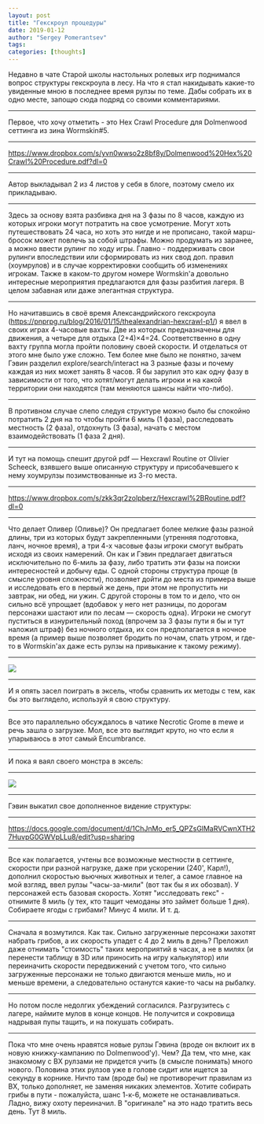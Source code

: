 ```yaml
---
layout: post
title: "Гекскроул процедуры"
date: 2019-01-12
author: "Sergey Pomerantsev"
tags:
categories: [thoughts]
---
```


Недавно в чате Старой школы настольных ролевых игр поднимался вопрос структуры гекскроула в лесу. На что я стал накидывать какие-то увиденные мною в последнее время рулзы по теме. Дабы собрать их в одно месте, запощю сюда подряд со своими комментариями.

----------

Первое, что хочу отметить - это Hex Crawl Procedure для Dolmenwood сеттинга из зина Wormskin#5.

----------
https://www.dropbox.com/s/yvn0wwso2z8bf8y/Dolmenwood%20Hex%20Crawl%20Procedure.pdf?dl=0

----------

Автор выкладывал 2 из 4 листов у себя в блоге, поэтому смело их прикладываю.

----------

Здесь за основу взята разбивка дня на 3 фазы по 8 часов, каждую из которых игроки могут потратить на свое усмотрение.
Могут хоть путешествовать 24 часа, но хоть это нигде и не прописано, такой марш-бросок может повлечь за собой штрафы.
Можно продумать из заранее, а можно ввести рулинг по ходу игры. Главно - поддерживать свои рулинги впоследствии или сформировать из них свод доп. правил (хоумрулов) и в случае корректировки сообщить об изменениях игрокам.
Также в каком-то другом номере Wormskin'a довольно интересные мероприятия предлагаются для фазы разбития лагеря.
В целом забавная или даже элегантная структура.

----------

Но начитавшись в своё время Александрийского гекскроула (https://pnprpg.ru/blog/2016/01/15/thealexandrian-hexcrawl-p1/) я ввел в своих играх 4-часовые вахты. Две из которых предназначены для движения, а четыре для отдыха (2+4)×4=24. Соответственно в одну вахту группа могла пройти половину своей скорости. И отделаться от этого мне было уже сложно. Тем более мне было не понятно, зачем Гэвин разделил  explore/search/interact на 3 разные фазы и почему каждая из них может занять 8 часов. Я бы зарулил это как одну фазу в зависимости от того, что хотят/могут делать игроки и на какой территории они находятся (там меняются шансы найти что-либо).

----------

В противном случае слепо следуя структуре можно было бы спокойно потратить 2 дня на то чтобы пройти 6 миль (1 фаза), расследовать местность (2 фаза), отдохнуть (3 фаза), начать с местом взаимодействовать (1 фаза 2 дня).

----------

И тут на помощь спешит другой pdf — Hexcrawl Routine от Olivier Scheeck, взявшего выше описанную структуру и присобачевшего к нему хоумрулзы позимствованные из 3-го места.

----------
https://www.dropbox.com/s/zkk3qr2zolpberz/Hexcrawl%2BRoutine.pdf?dl=0

----------

Что делает Оливер (Оливье)? Он предлагает более мелкие фазы разной длины, три из которых будут закрепленными (утренняя подготовка, ланч, ночное время), а три 4-х часовые фазы игроки смогут выбрать исходя из своих намерений. Он как и Гэвин предлагает двигаться исключительно по 6-миль за фазу, либо тратить эти фазы на поиски интересностей и добычу еды. С одной стороны структура проще (в смысле уровня сложности), позволяет дойти до места из примера выше и исследовать его в первый же день, при этом не пропустить ни завтрак, ни обед, ни ужин.
С другой стороны в том то и дело, что он сильно всё упрощает (вдобавок у него нет разницы, по дорогам персонажи шастают или по лесам — скорость одна). Игроки не смогут пуститься в изнурительный поход (впрочем за 3 фазы пути я бы и тут наложил штраф) без ночного отдыха, их сон предполагается в ночное время (а пример выше позволяет бродить по ночам, спать утром, и где-то в Wormskin'ах даже есть рулзы на привыкание к такому режиму).

----------
![](https://paper-attachments.dropbox.com/s_70F74CDB9C58412E17DCCDDE66F1ED4DF95AE98CCB29ADEA51443CDBA098D9F0_1586018957664_file.png)

----------

И я опять засел поиграть в эксель, чтобы сравнить их методы с тем, как бы это выглядело, используй я свою структуру.

----------

Все это параллельно обсуждалось в чатике Necrotic Grome в mewe и речь зашла о загрузке. Мол, все это выглядит круто, но что если я упарываюсь в этот самый Encumbrance.

----------

И пока я ваял своего монстра в эксель:

----------
![](https://paper-attachments.dropbox.com/s_70F74CDB9C58412E17DCCDDE66F1ED4DF95AE98CCB29ADEA51443CDBA098D9F0_1586018985359_file.png)

----------

Гэвин выкатил свое дополненное видение структуры:

----------
https://docs.google.com/document/d/1ChJnMo_er5_QPZsGlMaRVCwnXTH27HuvpG0GWVpLLu8/edit?usp=sharing

----------

Все как полагается, учтены все возможные местности в сеттинге, скорости при разной нагрузке, даже при ускорении (240', Карл!), дополнил скоростью вьючных животных и телег, а самое главное на мой взгляд, ввел рулзы "часы-за-мили" (вот так бы я их обозвал). У персонажей есть базовая скорость. Хотят "исследовать гекс" - отнимите 8 миль (у тех, кто тащит чемоданы это займет больше 1 дня). Собираете ягоды с грибами? Минус 4 мили. И т. д.

----------

Сначала я возмутился. Как так. Сильно загруженные персонажи захотят набрать грибов, а их скорость упадет с 4 до 2 миль в день?
Преложил даже отнимать "стоимость" таких мероприятий в часах, а не в милях (и перенести таблицу в 3D или приносить на игру калькулятор) или переиначить скорости передвижений с учетом того, что сильно загруженные персонажи не только двигаются меньше миль, но и меньше времени, а следовательно останутся какие-то часы на рыбалку.

----------

Но потом после недолгих убеждений согласился. Разгрузитесь с лагере, наймите мулов в конце концов. Не получится и сокровища надрывая пупы тащить, и на покушать собирать.

----------

Пока что мне очень нравятся новые рулзы Гэвина (вроде он вклюит их в новую книжку-кампанию по Dolmenwood'у).
Чем? Да тем, что мне, как знакомому с BX рулзами не придется учить (в смысле понимать) много нового. Половина этих рулзов уже в голове сидит или ищется за секунду в корнике. Ничто там (вроде бы) не противоречит правилам из BX, только дополняет, не заменяя никаких элементов. Хотите собирать грибы в пути - пожалуйста, шанс 1-к-6, можете не останавливаться. Ладно, вижу охоту переиначил. В "оригинале" на это надо тратить весь день. Тут 8 миль.
